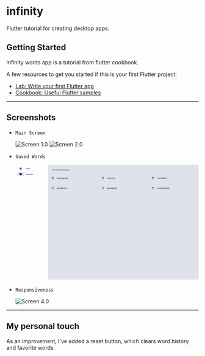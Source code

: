 # infinity

Flutter tutorial for creating desktop apps.

## Getting Started

Infinity words app is a tutorial from flutter cookbook.

A few resources to get you started if this is your first Flutter project:

- [Lab: Write your first Flutter app](https://docs.flutter.dev/get-started/codelab)
- [Cookbook: Useful Flutter samples](https://docs.flutter.dev/cookbook)

------

## Screenshots

- ```text
  Main Screen
  ```
  ![Screen 1.0](screenshots/screen01.png)
  ![Screen 2.0](screenshots/screen02.png)

- ```
  Saved Words
  ```
  ![Screen 3.0](screenshots/screen03.png)

- ```
  Responsiveness
  ```
  ![Screen 4.0](screenshots/screen04.png)


------
## My personal touch

As an improvement, I've added a reset button, which clears word history and favorite words.


